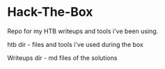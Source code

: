 # Hack-The-Box
Repo for my HTB writeups and tools i've been using.

htb dir - files and tools i've used during the box

Writeups dir - md files of the solutions
